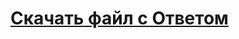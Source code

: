 <DOCTYPE html>
<html>
<head>
<meta charset="UTF-8"/>
<title>Задание с ответом!</title>
</head>
<body>
<a href="http://disk-space.ru/download/a000478a7b/1_fayl_s_otvetom.txt.html"><h1>Скачать файл с Ответом</h1></a>
</body>
</html>
